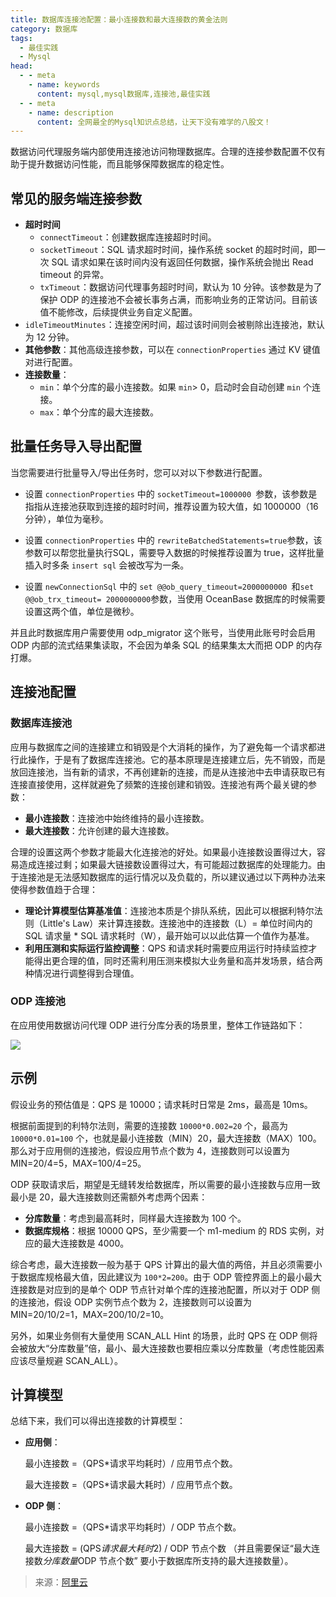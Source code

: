 ```yaml
---
title: 数据库连接池配置：最小连接数和最大连接数的黄金法则
category: 数据库
tags:
  - 最佳实践
  - Mysql
head:
  - - meta
    - name: keywords
      content: mysql,mysql数据库,连接池,最佳实践
  - - meta
    - name: description
      content: 全网最全的Mysql知识点总结，让天下没有难学的八股文！
---
```






数据访问代理服务端内部使用连接池访问物理数据库。合理的连接参数配置不仅有助于提升数据访问性能，而且能够保障数据库的稳定性。

## 常见的服务端连接参数

- **超时时间**
  - `connectTimeout`：创建数据库连接超时时间。
  - `socketTimeout`：SQL 请求超时时间，操作系统 socket 的超时时间，即一次 SQL 请求如果在该时间内没有返回任何数据，操作系统会抛出 Read timeout 的异常。
  - `txTimeout`：数据访问代理事务超时时间，默认为 10 分钟。该参数是为了保护 ODP 的连接池不会被长事务占满，而影响业务的正常访问。目前该值不能修改，后续提供业务自定义配置。
- `idleTimeoutMinutes`：连接空闲时间，超过该时间则会被剔除出连接池，默认为 12 分钟。
- **其他参数**：其他高级连接参数，可以在 `connectionProperties` 通过 KV 键值对进行配置。
- **连接数量**：
  - `min`：单个分库的最小连接数。如果 `min`> 0，启动时会自动创建 `min` 个连接。
  - `max`：单个分库的最大连接数。

## **批量任务导入导出配置**

当您需要进行批量导入/导出任务时，您可以对以下参数进行配置。

- 设置 `connectionProperties` 中的 `socketTimeout=1000000 `参数，该参数是指指从连接池获取到连接的超时时间，推荐设置为较大值，如 1000000（16 分钟），单位为毫秒。

- 设置 `connectionProperties` 中的 `rewriteBatchedStatements=true`参数，该参数可以帮您批量执行SQL，需要导入数据的时候推荐设置为 true，这样批量插入时多条 `insert sql` 会被改写为一条。
- 设置 `newConnectionSql` 中的 `set @@ob_query_timeout=2000000000 `和` set @@ob_trx_timeout= 2000000000 `参数，当使用 OceanBase 数据库的时候需要设置这两个值，单位是微秒。

并且此时数据库用户需要使用 odp_migrator 这个账号，当使用此账号时会启用 ODP 内部的流式结果集读取，不会因为单条 SQL 的结果集太大而把 ODP 的内存打爆。

## **连接池配置**

### **数据库连接池**

应用与数据库之间的连接建立和销毁是个大消耗的操作，为了避免每一个请求都进行此操作，于是有了数据库连接池。它的基本原理是连接建立后，先不销毁，而是放回连接池，当有新的请求，不再创建新的连接，而是从连接池中去申请获取已有连接直接使用，这样就避免了频繁的连接创建和销毁。连接池有两个最关键的参数：

- **最小连接数**：连接池中始终维持的最小连接数。
- **最大连接数**：允许创建的最大连接数。

合理的设置这两个参数才能最大化连接池的好处。如果最小连接数设置得过大，容易造成连接过剩；如果最大链接数设置得过大，有可能超过数据库的处理能力。由于连接池是无法感知数据库的运行情况以及负载的，所以建议通过以下两种办法来使得参数值趋于合理：

- **理论计算模型估算基准值**：连接池本质是个排队系统，因此可以根据利特尔法则（Little's Law）来计算连接数。连接池中的连接数（L）= 单位时间内的 SQL 请求量 * SQL 请求耗时（W），最开始可以以此估算一个值作为基准。
- **利用压测和实际运行监控调整**：QPS 和请求耗时需要应用运行时持续监控才能得出更合理的值，同时还需利用压测来模拟大业务量和高并发场景，结合两种情况进行调整得到合理值。

### **ODP 连接池**

在应用使用数据访问代理 ODP 进行分库分表的场景里，整体工作链路如下：

![](https://seven97-blog.oss-cn-hangzhou.aliyuncs.com/imgs/202405051205409.png)

## **示例**

假设业务的预估值是：QPS 是 10000；请求耗时日常是 2ms，最高是 10ms。

根据前面提到的利特尔法则，需要的连接数 `10000*0.002=20` 个，最高为 `10000*0.01=100` 个，也就是最小连接数（MIN）20，最大连接数（MAX）100。那么对于应用侧的连接池，假设应用节点个数为 4，连接数则可以设置为 MIN=20/4=5，MAX=100/4=25。

ODP 获取请求后，期望是无缝转发给数据库，所以需要的最小连接数与应用一致最小是 20，最大连接数则还需额外考虑两个因素：

- **分库数量**：考虑到最高耗时，同样最大连接数为 100 个。
- **数据库规格**：根据 10000 QPS，至少需要一个 m1-medium 的 RDS 实例，对应的最大连接数是 4000。

综合考虑，最大连接数一般为基于 QPS 计算出的最大值的两倍，并且必须需要小于数据库规格最大值，因此建议为 `100*2=200`。由于 ODP 管控界面上的最小最大连接数是对应到的是单个 ODP 节点针对单个库的连接池配置，所以对于 ODP 侧的连接池，假设 ODP 实例节点个数为 2，连接数则可以设置为 MIN=20/10/2=1，MAX=200/10/2=10。

另外，如果业务侧有大量使用 SCAN_ALL Hint 的场景，此时 QPS 在 ODP 侧将会被放大“分库数量”倍，最小、最大连接数也要相应乘以分库数量（考虑性能因素应该尽量规避 SCAN_ALL）。

## **计算模型**

总结下来，我们可以得出连接数的计算模型：

- **应用侧**：

  最小连接数 =（QPS*请求平均耗时）/ 应用节点个数。

  最大连接数 =（QPS*请求最大耗时）/ 应用节点个数。

- **ODP 侧**：

  最小连接数 =（QPS*请求平均耗时）/ ODP 节点个数。

  最大连接数 = (QPS*请求最大耗时*2) / ODP 节点个数 （并且需要保证“最大连接数*分库数量*ODP 节点个数” 要小于数据库所支持的最大连接数量）。


> 来源：[阿里云](https://help.aliyun.com/document_detail/181399.html)


<!-- @include: @article-footer.snippet.md -->     
